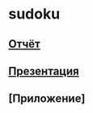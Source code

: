 # sudoku

## [Отчёт](https://docs.google.com/document/d/1kal_lWa1iJcJf6OMETgxPyAImmkrARhy/edit?usp=sharing&ouid=118056554976553961614&rtpof=true&sd=true) 
## [Презентация](https://docs.google.com/presentation/d/1MIDhgHOUl6IKPINOkJdCaYRZf7oUbkLy/edit#slide=id.p6)
## [Приложение]
